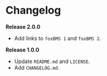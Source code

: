 # Changelog

**Release 2.0.0**

- Add links to ``foxBMS 1`` and ``foxBMS 2``.

**Release 1.0.0**

- Update ``README.md`` and ``LICENSE``.
- Add ``CHANGELOG.md``.
